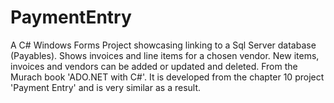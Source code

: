 # PaymentEntry
A C# Windows Forms Project showcasing linking to a Sql Server database (Payables). Shows invoices and line items for a chosen vendor. New items, invoices and vendors can be added or updated and deleted. 
From the Murach book 'ADO.NET with C#'. It is developed from the chapter 10 project 'Payment Entry' and is very similar as a result.
